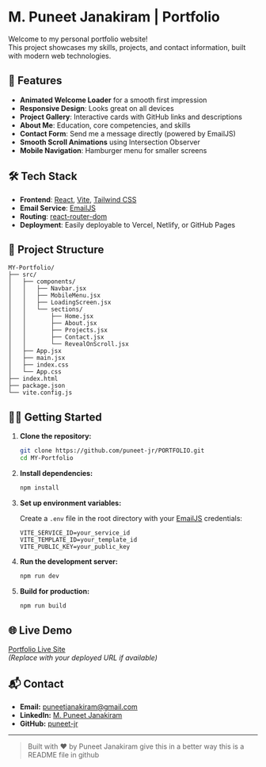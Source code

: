# M. Puneet Janakiram | Portfolio

Welcome to my personal portfolio website!  
This project showcases my skills, projects, and contact information, built with modern web technologies.

## 🚀 Features

- **Animated Welcome Loader** for a smooth first impression
- **Responsive Design**: Looks great on all devices
- **Project Gallery**: Interactive cards with GitHub links and descriptions
- **About Me**: Education, core competencies, and skills
- **Contact Form**: Send me a message directly (powered by EmailJS)
- **Smooth Scroll Animations** using Intersection Observer
- **Mobile Navigation**: Hamburger menu for smaller screens

## 🛠️ Tech Stack

- **Frontend**: [React](https://react.dev/), [Vite](https://vitejs.dev/), [Tailwind CSS](https://tailwindcss.com/)
- **Email Service**: [EmailJS](https://www.emailjs.com/)
- **Routing**: [react-router-dom](https://reactrouter.com/)
- **Deployment**: Easily deployable to Vercel, Netlify, or GitHub Pages

## 📂 Project Structure

```
MY-Portfolio/
├── src/
│   ├── components/
│   │   ├── Navbar.jsx
│   │   ├── MobileMenu.jsx
│   │   ├── LoadingScreen.jsx
│   │   └── sections/
│   │       ├── Home.jsx
│   │       ├── About.jsx
│   │       ├── Projects.jsx
│   │       ├── Contact.jsx
│   │       └── RevealOnScroll.jsx
│   ├── App.jsx
│   ├── main.jsx
│   ├── index.css
│   └── App.css
├── index.html
├── package.json
└── vite.config.js
```

## 🧑‍💻 Getting Started

1. **Clone the repository:**
   ```sh
   git clone https://github.com/puneet-jr/PORTFOLIO.git
   cd MY-Portfolio
   ```

2. **Install dependencies:**
   ```sh
   npm install
   ```

3. **Set up environment variables:**

   Create a `.env` file in the root directory with your [EmailJS](https://www.emailjs.com/) credentials:
   ```
   VITE_SERVICE_ID=your_service_id
   VITE_TEMPLATE_ID=your_template_id
   VITE_PUBLIC_KEY=your_public_key
   ```

4. **Run the development server:**
   ```sh
   npm run dev
   ```

5. **Build for production:**
   ```sh
   npm run build
   ```

## 🌐 Live Demo

[Portfolio Live Site](https://github.com/puneet-jr/PORTFOLIO)  
*(Replace with your deployed URL if available)*

## 📬 Contact

- **Email:** [puneetjanakiram@gmail.com](mailto:puneetjanakiram@gmail.com)
- **LinkedIn:** [M. Puneet Janakiram](https://www.linkedin.com/in/m-puneet-janakiram-9814402a5)
- **GitHub:** [puneet-jr](https://github.com/puneet-jr)

---

> Built with ❤️ by Puneet Janakiram
give this in a better way this is a README file in github
